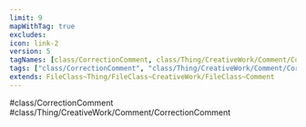 ```yaml
---
limit: 9
mapWithTag: true
excludes:
icon: link-2
version: 5
tagNames: [class/CorrectionComment, class/Thing/CreativeWork/Comment/CorrectionComment, schema-org/CorrectionComment]
tags: ["class/CorrectionComment", "class/Thing/CreativeWork/Comment/CorrectionComment"]
extends: FileClass~Thing/FileClass~CreativeWork/FileClass~Comment
---
```


#class/CorrectionComment
#class/Thing/CreativeWork/Comment/CorrectionComment

